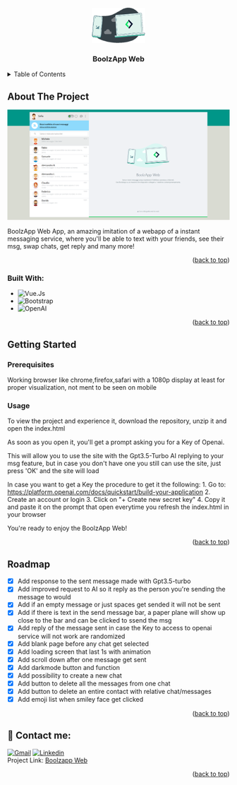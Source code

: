 
<br />
<div align="center">
  <a href="">
    <img src="img/logo.png" alt="Logo" width="120" height="80">
  </a>

  <h3 align="center">BoolzApp Web</h3>

</div>



<details>
  <summary>Table of Contents</summary>
  <ol>
    <li>
      <a href="#about-the-project">About The Project</a>
      <ul>
        <li><a href="#built-with">Built With</a></li>
      </ul>
    </li>
    <li>
      <a href="#getting-started">Getting Started</a>
      <ul>
        <li><a href="#prerequisites">Prerequisites</a></li>
        <li><a href="#usage">Usage</a></li>
      </ul>
    </li>
    <li><a href="#roadmap">Roadmap</a></li>
    <li><a href="#contact">Contact</a></li>
  </ol>
</details>



## About The Project

<img src="img/project.png" alt="Project picture" width="600" height="250">

BoolzApp Web App, an amazing imitation of a webapp of a instant messaging service, where you'll be able to text with your friends, see their msg, swap chats, get reply and many more!

<p align="right">(<a href="#readme-top">back to top</a>)</p>



### Built With:

* ![Vue.Js](https://img.shields.io/badge/Vue.js-4FC08D.svg?style=for-the-badge&labelColor=black&logo=vuedotjs&logoColor=4FC08D)
* ![Bootstrap](https://img.shields.io/badge/Bootstrap-7952B3.svg?style=for-the-badge&labelColor=black&logo=Bootstrap&logoColor=7952B3)
* ![OpenAI](https://img.shields.io/badge/OpenAI-412991.svg?style=for-the-badge&labelColor=black&logo=OpenAI&logoColor=white)

<p align="right">(<a href="#readme-top">back to top</a>)</p>



## Getting Started

### Prerequisites

Working browser like chrome,firefox,safari with a 1080p display at least for proper visualization, not ment to be seen on mobile
<br>


### Usage

To view the project and experience it, download the repository, unzip it and open the index.html

As soon as you open it, you'll get a prompt asking you for a Key of Openai.

This will allow you to use the site with the Gpt3.5-Turbo AI replying to your msg feature, but in case you don't have one you still can use the site, just press 'OK' and the site will load

In case you want to get a Key the procedure to get it the following:
      1. Go to: https://platform.openai.com/docs/quickstart/build-your-application
      2. Create an account or login
      3. Click on "+ Create new secret key"
      4. Copy it and paste it on the prompt that open everytime you refresh the index.html in your browser

You're ready to enjoy the BoolzApp Web!

<p align="right">(<a href="#readme-top">back to top</a>)</p>



## Roadmap

- [x] Add response to the sent message made with Gpt3.5-turbo
- [x] Add improved request to AI so it reply as the person you're sending the message to would
- [x] Add if an empty message or just spaces get sended it will not be sent
- [x] Add if there is text in the send message bar, a paper plane will show up close to the bar and can be clicked to ssend the msg
- [x] Add reply of the message sent in case the Key to access to openai service will not work are randomized
- [x] Add blank page before any chat get selected
- [x] Add loading screen that last 1s with animation
- [x] Add scroll down after one message get sent
- [x] Add darkmode button and function
- [x] Add possibility to create a new chat
- [x] Add button to delete all the messages from one chat
- [x] Add button to delete an entire contact with relative chat/messages
- [x] Add emoji list when smiley face get clicked

<p align="right">(<a href="#readme-top">back to top</a>)</p>




## 📧 Contact me:
[![Gmail](https://img.shields.io/badge/Gmail-EA4335.svg?style=plastic&logo=Gmail&logoColor=white)](mailto:gabriele.majocchi@gmail.com)
[![Linkedin](https://img.shields.io/badge/LinkedIn-0A66C2.svg?style=plastic&logo=LinkedIn&logoColor=white)](https://www.linkedin.com/in/gabriele-majocchi-64185127a/)
</br>
Project Link: [Boolzapp Web](https://github.com/GabrieleMajocchi/vue-boolzapp/tree/main/bonus)

<p align="right">(<a href="#readme-top">back to top</a>)</p>

<!-- MARKDOWN LINKS & IMAGES -->
[Vue.js]: https://img.shields.io/badge/Vue.js-35495E?style=for-the-badge&logo=vuedotjs&logoColor=4FC08D
[Vue-url]: https://vuejs.org/
[Bootstrap.com]: https://img.shields.io/badge/Bootstrap-563D7C?style=for-the-badge&logo=bootstrap&logoColor=white
[Bootstrap-url]: https://getbootstrap.com
